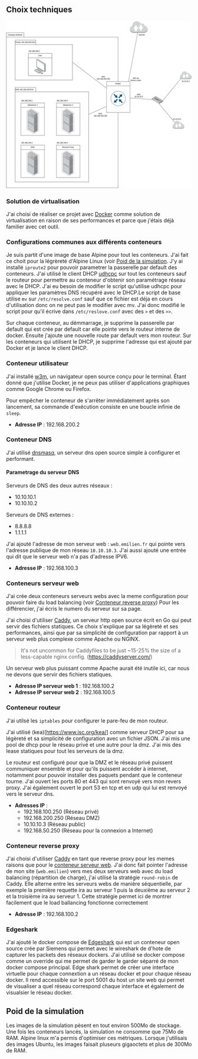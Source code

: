 ## Choix techniques

![Carte du Réseau d'entreprise](emilien/carteReseau.png)

### Solution de virtualisation

J'ai choisi de réaliser ce projet avec [Docker](https://www.docker.com/) comme solution de virtualisation en raison de ses performances et parce que j'étais déjà familier avec cet outil.

### Configurations communes aux différents conteneurs

Je suis partit d'une image de base Alpine pour tout les conteneurs. J'ai fait ce choit pour la légrèreté d'Alpine Linux (voir [Poid de la simulation](#poid-de-la-simulation). J'y ai installé `iproute2` pour pouvoir parametrer la passerelle par default des conteneurs. J'ai utilisé le client DHCP [udhcpc](https://wiki.alpinelinux.org/wiki/Udhcpc) sur tout les conteneurs sauf le routeur pour permettre au conteneur d'obtenir son paramétrage réseau avec le DHCP. J'ai eu besoin de modifier le script qu'utilise udhcpc pour appliquer les paramètres DNS récupéré avec le DHCP.Le script de base utilise `mv` sur `/etc/resolve.conf` sauf que ce fichier est déja en cours d'utilisation donc on ne peut pas le modifier avec mv. J'ai donc modifié le script pour qu'il écrive dans `/etc/reslove.conf` avec des `>` et des `>>`.

Sur chaque conteneur, au démmarrage, je supprime la passerelle par default qui est crée par default car elle pointe vers le routeur interne de docker. Ensuite j'ajoute une nouvelle route par default vers mon routeur. Sur les conteneurs qui utilisent le DHCP, je supprime l'adresse qui est ajouté par Docker et je lance le client DHCP.

### Conteneur utilisateur

J'ai installé [w3m](https://github.com/acg/w3m), un navigateur open source conçu pour le terminal. Étant donné que j'utilise Docker, je ne peux pas utiliser d'applications graphiques comme Google Chrome ou Firefox. 

Pour empêcher le conteneur de s'arrêter immédiatement après son lancement, sa commande d'exécution consiste en une boucle infinie de `sleep`.

- **Adresse IP** : 192.168.200.2

### Conteneur DNS

J'ai utilisé [dnsmasq](https://dnsmasq.org/doc.html), un serveur dns open source simple à configurer et performant.

#### Parametrage du serveur DNS

Serveurs de DNS des deux autres réseaux :
- 10.10.10.1
- 10.10.10.2

Serveurs de DNS externes :
- 8.8.8.8
- 1.1.1.1

J'ai ajouté l'adresse de mon serveur web : `web.emilien.fr` qui pointe vers l'adresse publique de mon réseau `10.10.10.3`. J'ai aussi ajouté une entrée qui dit que le serveur web n'a pas d'adresse IPV6.

- **Adresse IP** : 192.168.100.3

### Conteneurs serveur web

J'ai crée deux conteneurs serveurs webs avec la meme configuration pour pouvoir faire du load balancing (voir [Conteneur reverse proxy](#conteneur-reverse-proxy)) Pour les différencier, j'ai écris le numero du serveur sur sa page.

J'ai choisi d'utiliser [Caddy](https://caddyserver.com/), un serveur http open source écrit en Go qui peut servir des fichiers statiques. Ce choix s'explique par sa légèreté et ses performances, ainsi que par sa simplicité de configuration par rapport à un serveur web plus complexe comme Apache ou NGINX.
>It's not uncommon for Caddyfiles to be just ~15-25% the size of a less-capable nginx config. (https://caddyserver.com/)

Un serveur web plus puissant comme Apache aurait été inutile ici, car nous ne devons que servir des fichiers statiques.

- **Adresse IP serveur web 1** : 192.168.100.2
- **Adresse IP serveur web 2** : 192.168.100.5

### Conteneur routeur

J'ai utilsé les `iptables` pour configurer le pare-feu de mon routeur. 

J'ai utilisé (kea)[https://www.isc.org/kea/] comme serveur DHCP pour sa légèreté et sa simplicité de configuration avec un fichier JSON. J'ai mis une pool de dhcp pour le réseau privé et une autre pour la dmz. J'ai mis des lease statiques pour tout les serveurs de la dmz.

Le routeur est configuré pour que la DMZ et le réseau privé puissent communiquer ensemble et pour qu'ils puissent accéder à internet, notamment pour pouvoir installer des paquets pendant que le conteneur tourne. J'ai ouvert les ports 80 et 443 qui sont renvoyé vers mon revers proxy. J'ai également ouvert le port 53 en tcp et en udp qui lui est renvoyé vers le serveur dns.

- **Adresses IP** :
  - 192.168.100.250 (Réseau privé)
  - 192.168.200.250 (Réseau DMZ)
  - 10.10.10.3 (Réseau public)
  - 192.168.50.250 (Réseau pour la connexion a Internet)

### Conteneur reverse proxy

J'ai choisi d'utiliser [Caddy](https://caddyserver.com/) en tant que reverse proxy pour les memes raisons que pour le [conteneur serveur web](#conteneurs-serveur-web). J'ai donc fait pointer l'adresse de mon site (`web.emilien`) vers mes deux serveurs web avec du load balancing (répartition de charge), j'ai utilisé la stratégie `round-robin` de Caddy. Elle alterne entre les serveurs webs de manière séquentielle, par exemple la première requette ira au serveur 1 puis la deuxième au serveur 2 et la troisième ira au serveur 1. Cette stratégie permet ici de montrer facilement que le load ballancing fonctionne correctement

- **Adresse IP** : 192.168.100.2

### Edgeshark

J'ai ajouté le docker compose de [Edgeshark](https://edgeshark.siemens.io/) qui est un conteneur open source crée par Siemens qui permet avec le wireshark de d'hote de capturer les packets des réseaux dockers. J'ai utilisé se docker compose comme un override qui me permet de garder le garder séparré de mon docker compose principal. Edge shark permet de créer une interface virtuelle pour chaque connextion a un réseau docker et pour chaque réseau docker. Il rend accessible sur le port 5001 du host un site web qui permet de visualiser a quel réseau correspond chaque interface et également de visualsier le réseau docker.

## Poid de la simulation

Les images de la simulation pèsent en tout environ 500Mo de stockage. Une fois les conteneurs lancés, la simulation ne consomme que 75Mo de RAM. Alpine linux m'a permis d'optimiser ces métriques. Lorsque j'utilisais des images Ubuntu, les images faisait pluseurs gigaoctets et plus de 300Mo de RAM.